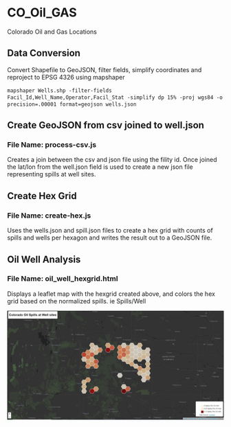 # CO_Oil_GAS
Colorado Oil and Gas Locations

## Data Conversion
Convert Shapefile to GeoJSON, filter fields, simplify coordinates and reproject to EPSG 4326 using mapshaper

```CLI
mapshaper Wells.shp -filter-fields Facil_Id,Well_Name,Operator,Facil_Stat -simplify dp 15% -proj wgs84 -o precision=.00001 format=geojson wells.json
```

## Create GeoJSON from csv joined to well.json
### File Name: process-csv.js
Creates a join between the csv and json file using the fility id.  Once joined the lat/lon from the well.json field is used to create a new json file representing spills at well sites.

## Create Hex Grid
### File Name: create-hex.js
Uses the wells.json and spill.json files to create a hex grid with counts of spills and wells per hexagon and writes the result out to a GeoJSON file.

## Oil Well Analysis
### File Name: oil_well_hexgrid.html
Displays a leaflet map with the hexgrid created above, and colors the hex grid based on the normalized spills.  ie Spills/Well

![Spills](img/oil.JPG)
